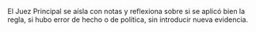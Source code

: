El Juez Principal se aísla con notas y reflexiona sobre si se aplicó bien la regla, si hubo error de hecho o de política, sin introducir nueva evidencia.